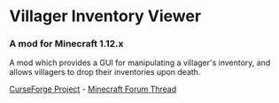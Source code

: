 # Villager Inventory Viewer

### A mod for Minecraft 1.12.x

A mod which provides a GUI for manipulating a villager's inventory, and allows villagers to drop their inventories upon death.

[CurseForge Project](https://minecraft.curseforge.com/projects/villager-inventory-viewer) - [Minecraft Forum Thread](http://www.minecraftforum.net/forums/mapping-and-modding/minecraft-mods/2787292)